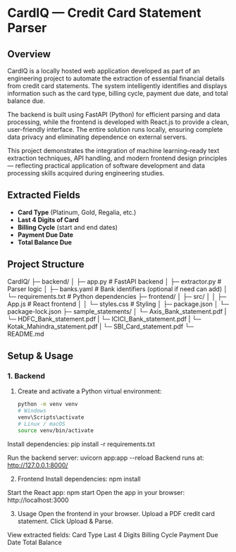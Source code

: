 # CardIQ — Credit Card Statement Parser

## Overview
CardIQ is a locally hosted web application developed as part of an engineering project to automate the extraction of essential financial details from credit card statements. The system intelligently identifies and displays information such as the card type, billing cycle, payment due date, and total balance due.

The backend is built using FastAPI (Python) for efficient parsing and data processing, while the frontend is developed with React.js to provide a clean, user-friendly interface. The entire solution runs locally, ensuring complete data privacy and eliminating dependence on external servers.

This project demonstrates the integration of machine learning–ready text extraction techniques, API handling, and modern frontend design principles — reflecting practical application of software development and data processing skills acquired during engineering studies. 

## Extracted Fields
- **Card Type** (Platinum, Gold, Regalia, etc.)  
- **Last 4 Digits of Card**  
- **Billing Cycle** (start and end dates)  
- **Payment Due Date**  
- **Total Balance Due**  

## Project Structure

CardIQ/
├─ backend/
│ ├─ app.py # FastAPI backend
│ ├─ extractor.py # Parser logic
│ ├─ banks.yaml # Bank identifiers (optional if need can add)
│ └─ requirements.txt # Python dependencies
├─ frontend/
│ ├─ src/
│ │ ├─ App.js # React frontend
│ │ └─ styles.css # Styling
│ ├─ package.json
│ └─ package-lock.json
├─ sample_statements/
│ └─ Axis_Bank_statement.pdf
| └─ HDFC_Bank_statement.pdf
| └─ ICICI_Bank_statement.pdf
| └─ Kotak_Mahindra_statement.pdf
| └─ SBI_Card_statement.pdf
└─ README.md

## Setup & Usage

### 1. Backend
1. Create and activate a Python virtual environment:
   ```bash
   python -m venv venv
   # Windows
   venv\Scripts\activate
   # Linux / macOS
   source venv/bin/activate
Install dependencies:
pip install -r requirements.txt

Run the backend server:
uvicorn app:app --reload
Backend runs at: http://127.0.0.1:8000/

2. Frontend
Install dependencies:
npm install

Start the React app:
npm start
Open the app in your browser: http://localhost:3000

3. Usage
Open the frontend in your browser.
Upload a PDF credit card statement.
Click Upload & Parse.

View extracted fields:
Card Type
Last 4 Digits
Billing Cycle
Payment Due Date
Total Balance
